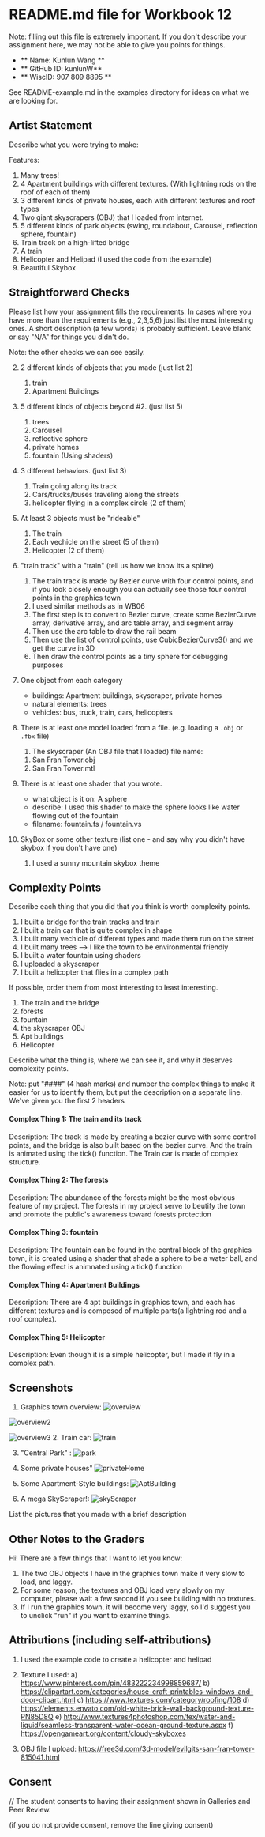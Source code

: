 # README.md file for Workbook 12

Note: filling out this file is extremely important. If you don't describe your assignment here, we may not be able to give you points for things.

- ** Name: Kunlun Wang ** 
- ** GitHub ID: kunlunW** 
- ** WiscID: 907 809 8895 **

See README-example.md in the examples directory for ideas on what we are looking for.

## Artist Statement

Describe what you were trying to make:


Features:
1. Many trees! 
2. 4 Apartment buildings with different textures. (With lightning rods on the roof of each of them)
3. 3 different kinds of private houses, each with different textures and roof types
4. Two giant skyscrapers (OBJ) that I loaded from internet.
5. 5 different kinds of park objects (swing, roundabout, Carousel, reflection sphere, fountain)
6. Train track on a high-lifted bridge 
7. A train 
8. Helicopter and Helipad (I used the code from the example)
9. Beautiful Skybox 


## Straightforward Checks

Please list how your assignment fills the requirements. In cases where you have more than the requirements (e.g., 2,3,5,6) just list the most interesting ones. A short description (a few words) is probably sufficient. Leave blank or say "N/A" for things you didn't do.

Note: the other checks we can see easily.

2. 2 different kinds of objects that you made (just list 2)
    1. train 
    2. Apartment Buildings 

3.  5 different kinds of objects beyond #2. (just list 5)
    1. trees 
    2. Carousel 
    3. reflective sphere 
    4. private homes 
    5. fountain (Using shaders)

5. 3 different behaviors. (just list 3)
    1. Train going along its track
    2. Cars/trucks/buses traveling along the streets
    3. helicopter flying in a complex circle (2 of them) 

6. At least 3 objects must be "rideable"
    1. The train 
    2. Each vechicle on the street (5 of them)
    3. Helicopter (2 of them)

7. "train track" with a "train" (tell us how we know its a spline)
    1. The train track is made by Bezier curve with four control points, and if you look closely enough 
    you can actually see those four control points in the graphics town
    2. I used similar methods as in WB06
    3. The first step is to convert to Bezier curve, create some BezierCurve array, derivative array, and arc table array, and segment array 
    3. Then use the arc table to draw the rail beam
    4. Then use the list of control points, use CubicBezierCurve3() and we get the curve in 3D 
    5. Then draw the control points as a tiny sphere for debugging purposes 

8. One object from each category
    - buildings: Apartment buildings, skyscraper, private homes 
    - natural elements: trees
    - vehicles: bus, truck, train, cars, helicopters

9. There is at least one model loaded from a file. (e.g. loading a `.obj` or `.fbx` file)
    1. The skyscraper (An OBJ file that I loaded)
    file name: 
    1) San Fran Tower.obj 
    2) San Fran Tower.mtl


10. There is at least one shader that you wrote.
    - what object is it on: A sphere 
    - describe: I used this shader to make the sphere looks like water flowing out of the fountain  
    - filename: fountain.fs / fountain.vs 

12. SkyBox or some other texture (list one - and say why you didn't have skybox if you don't have one)
    1. I used a sunny mountain skybox theme

## Complexity Points

Describe each thing that you did that you think is worth complexity points.
1. I built a bridge for the train tracks and train 
2. I built a train car that is quite complex in shape
3. I built many vechicle of different types and made them run on the street
4. I built many trees --> I like the town to be environmental friendly
5. I built a water fountain using shaders
6. I uploaded a skyscraper 
7. I built a helicopter that flies in a complex path 

If possible, order them from most interesting to least interesting.
1. The train and the bridge 
2. forests
3. fountain 
4. the skyscraper OBJ 
5. Apt buildings 
6. Helicopter 


Describe what the thing is, where we can see it, and why it deserves complexity points.

Note: put "####" (4 hash marks) and number the complex things to make it easier for us to identify them, but put the description on a separate line. We've given you the first 2 headers

#### Complex Thing 1:  The train and its track 
Description: The track is made by creating a bezier curve with some control points, and the bridge is also built 
based on the bezier curve. And the train is animated using the tick() function. The Train car is made of complex 
structure. 

#### Complex Thing 2: The forests
Description: The abundance of the forests might be the most obvious feature of my project. The forests in my project 
serve to beutify the town and promote the public's awareness toward forests protection

#### Complex Thing 3: fountain 
Description: The fountain can be found in the central block of the graphics town, it is created using a shader that 
shade a sphere to be a water ball, and the flowing effect is animnated using a tick() function 

#### Complex Thing 4: Apartment Buildings
Description: There are 4 apt buildings in graphics town, and each has different textures and is composed of multiple parts(a lightning rod and a roof complex). 

#### Complex Thing 5: Helicopter 
Description: Even though it is a simple helicopter, but I made it fly in a complex path. 

## Screenshots
1. Graphics town overview: 
![overview](https://user-images.githubusercontent.com/52982585/80853226-894c9500-8bf4-11ea-9f4e-996f120b719f.jpg)

![overview2](https://user-images.githubusercontent.com/52982585/80853304-5eaf0c00-8bf5-11ea-9cb7-74452a76e200.jpg)

![overview3](https://user-images.githubusercontent.com/52982585/80854717-23660a80-8c00-11ea-9d04-07e8f4444356.jpg)
2. Train car:
![train](https://user-images.githubusercontent.com/52982585/80853276-25769c00-8bf5-11ea-8650-84fba5b58749.jpg)

3. "Central Park" :
![park](https://user-images.githubusercontent.com/52982585/80853359-cebd9200-8bf5-11ea-937c-73aa60d2aae0.jpg)

4. Some private houses"
![privateHome](https://user-images.githubusercontent.com/52982585/80853406-47245300-8bf6-11ea-9f65-8294d5404583.jpg)

5. Some Apartment-Style buildings:
![AptBuilding](https://user-images.githubusercontent.com/52982585/80853443-94a0c000-8bf6-11ea-8720-9dd132fa940d.jpg)

6. A mega SkyScraper!: 
![skyScraper](https://user-images.githubusercontent.com/52982585/80853511-214b7e00-8bf7-11ea-98b4-ba1844083f94.jpg)

List the pictures that you made with a brief description

## Other Notes to the Graders
Hi! There are a few things that I want to let you know: 
1) The two OBJ objects I have in the graphics town make it very slow to load, and laggy. 
2) For some reason, the textures and OBJ load very slowly on my computer, please wait a few second if you see building
with no textures.
3) If I run the graphics town, it will become very laggy, so I'd suggest you to unclick "run" if you want to examine things.

## Attributions (including self-attributions)

1. I used the example code to create a helicopter and helipad 

2. Texture I used: 
    a) https://www.pinterest.com/pin/483222234998859687/
    b) https://clipartart.com/categories/house-craft-printables-windows-and-door-clipart.html
    c) https://www.textures.com/category/roofing/108
    d) https://elements.envato.com/old-white-brick-wall-background-texture-PN85D8Q 
    e) http://www.textures4photoshop.com/tex/water-and-liquid/seamless-transparent-water-ocean-ground-texture.aspx 
    f) https://opengameart.org/content/cloudy-skyboxes 

3. OBJ file I upload: 
https://free3d.com/3d-model/evilgits-san-fran-tower-815041.html



## Consent

// The student consents to having their assignment shown in Galleries and Peer Review.

(if you do not provide consent, remove the line giving consent)
